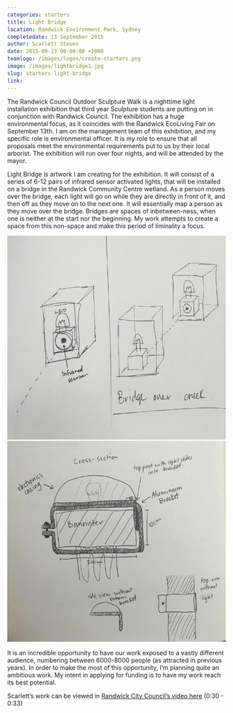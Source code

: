 ```yaml
---
categories: starters
title: Light Bridge
location: Randwick Environment Park, Sydney
completedate: 13 September 2015
author: Scarlett Steven
date: 2015-09-13 00:00:00 +1000
teamlogo: /images/logos/create-starters.png
image: /images/lightbridge1.jpg
slug: starters-light-bridge
link:
---
```


<p>The Randwick Council Outdoor Sculpture Walk is a night­time light installation exhibition that third year Sculpture students are putting on in conjunction with Randwick Council. The exhibition has a huge environmental focus, as it coincides with the Randwick Eco­Living Fair on September 13th. I am on the management team of this exhibition, and my specific role is environmental officer. It is my role to ensure that all proposals meet the environmental requirements put to us by their local arborist. The exhibition will run over four nights, and will be attended by the mayor.</p>
 <p>Light Bridge is artwork I am creating for the exhibition. It will consist of a series of 6-12 pairs of infrared sensor activated lights, that will be installed on a bridge in the Randwick Community Centre wetland. As a person moves over the bridge, each light will go on while they are directly in front of it, and then off as they move on to the next one. It will essentially map a person as they move over the bridge. Bridges are spaces of inbetween-ness, when one is neither at the start nor the beginning. My work attempts to create a space from this non-space and make this period of liminality a focus.</p>
 <img src="/images/lightbridge2.jpg" class="contentimg">
 <img src="/images/lightbridge3.jpg" class="contentimg">
 <p>It is an incredible opportunity to have our work exposed to a vastly different audience, numbering between 6000-­8000 people (as attracted in previous years). In order to make the most of this opportunity, I’m planning quite an ambitious work. My intent in applying for funding is to have my work reach its best potential.</p>
 <p>Scarlett’s work can be viewed in <a href ="https://www.youtube.com/watch?v=sF6wnBgo5nc" target="_blank">Randwick City Council’s video here</a> (0:30 - 0:33)</p>
